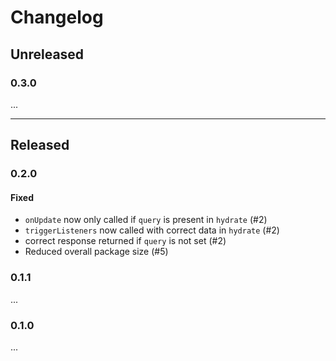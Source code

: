 # Changelog

## Unreleased

### 0.3.0
...

---

## Released

### 0.2.0

#### Fixed

- `onUpdate` now only called if `query` is present in `hydrate` (#2)
- `triggerListeners` now called with correct data in `hydrate` (#2)
- correct response returned if `query` is not set (#2)
- Reduced overall package size (#5)

### 0.1.1
...
### 0.1.0
...
